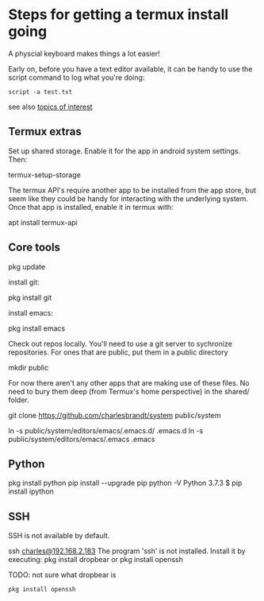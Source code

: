 # Steps for getting a termux install going

A physcial keyboard makes things a lot easier!

Early on, before you have a text editor available, it can be handy to use the script command to log what you're doing:

    script -a test.txt

see also [topics of interest](topics_of_interest.txt)


## Termux extras

Set up shared storage. Enable it for the app in android system settings. Then:
    
   termux-setup-storage

The termux API's require another app to be installed from the app store, but seem like they could be handy for interacting with the underlying system. Once that app is installed, enable it in termux with:

   apt install termux-api


## Core tools

   pkg update

install git:

   pkg install git

install emacs:

   pkg install emacs
     

Check out repos locally. You'll need to use a git server to sychronize repositories. For ones that are public, put them in a public directory

   mkdir public

For now there aren't any other apps that are making use of these files. No need to bury them deep (from Termux's home perspective) in the shared/ folder.

   git clone https://github.com/charlesbrandt/system public/system


   ln -s public/system/editors/emacs/.emacs.d/ .emacs.d
   ln -s public/system/editors/emacs/.emacs .emacs


## Python

pkg install python
pip install --upgrade pip
python -V
Python 3.7.3
$ pip install ipython

## SSH

SSH is not available by default. 

   ssh charles@192.168.2.183
   The program 'ssh' is not installed. Install it by executing:
     pkg install dropbear
   or
     pkg install openssh
     
TODO: not sure what dropbear is

    pkg install openssh
